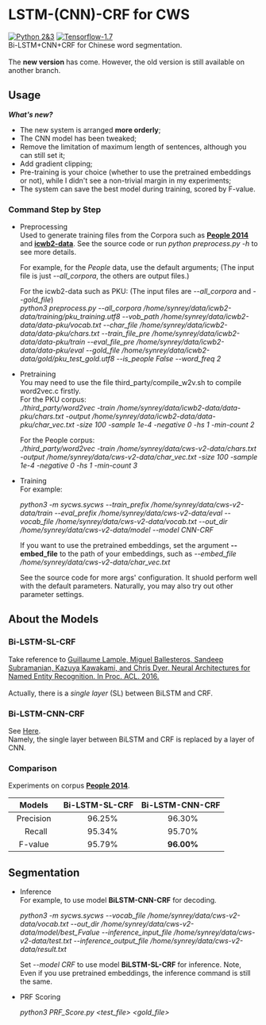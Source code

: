 # LSTM-(CNN)-CRF for CWS
[![Python 2&3](https://img.shields.io/badge/python-2&3-brightgreen.svg)](https://www.python.org/) 
[![Tensorflow-1.7](https://img.shields.io/badge/tensorflow-1.7-orange.svg)](https://www.tensorflow.org/)<br>
Bi-LSTM+CNN+CRF for Chinese word segmentation. <br><br>
The **new version** has come. However, the old version is still available on another branch.

## Usage
***What's new?***
* The new system is arranged **more orderly**;
* The CNN model has been tweaked;
* Remove the limitation of maximum length of sentences, although you can still set it;
* Add gradient clipping;
* Pre-training is your choice (whether to use the pretrained embeddings or not), while I didn't see a non-trivial margin in my experiments;
* The system can save the best model during training, scored by F-value.
### Command Step by Step
* Preprocessing <br>
    Used to generate training files from the Corpora such as [**People 2014**](http://www.all-terms.com/bbs/thread-7977-1-1.html) and [**icwb2-data**](http://sighan.cs.uchicago.edu/bakeoff2005/). See the source code or run *python preprocess.py -h* to see more details.<br>

    For example, for the *People* data, use the default arguments; (The input file is just *--all_corpora*, the others are output files.)<br>

    For the icwb2-data such as PKU: (The input files are *--all_corpora* and *--gold_file*)<br>
    *python3 preprocess.py --all_corpora /home/synrey/data/icwb2-data/training/pku_training.utf8 --vob_path /home/synrey/data/icwb2-data/data-pku/vocab.txt --char_file /home/synrey/data/icwb2-data/data-pku/chars.txt --train_file_pre /home/synrey/data/icwb2-data/data-pku/train --eval_file_pre /home/synrey/data/icwb2-data/data-pku/eval --gold_file /home/synrey/data/icwb2-data/gold/pku_test_gold.utf8 --is_people False --word_freq 2*
    
* Pretraining <br>
    You may need to use the file third_party/compile_w2v.sh to compile word2vec.c firstly.<br>
    For the PKU corpus:<br>
    *./third_party/word2vec -train /home/synrey/data/icwb2-data/data-pku/chars.txt -output /home/synrey/data/icwb2-data/data-pku/char_vec.txt -size 100 -sample 1e-4 -negative 0 -hs 1 -min-count 2*
    
    For the People corpus:<br>
    *./third_party/word2vec -train /home/synrey/data/cws-v2-data/chars.txt -output /home/synrey/data/cws-v2-data/char_vec.txt -size 100 -sample 1e-4 -negative 0 -hs 1 -min-count 3*

* Training <br>
    For example:<br>
    
    *python3 -m sycws.sycws --train_prefix /home/synrey/data/cws-v2-data/train --eval_prefix /home/synrey/data/cws-v2-data/eval --vocab_file /home/synrey/data/cws-v2-data/vocab.txt --out_dir /home/synrey/data/cws-v2-data/model --model CNN-CRF*
    
    If you want to use the pretrained embeddings, set the argument **--embed_file** to the path of your embeddings, such as *--embed_file /home/synrey/data/cws-v2-data/char_vec.txt*<br>
    
    See the source code for more args' configuration. It shuold perform well with the default parameters. Naturally, you may also try out other parameter settings.
    
## About the Models
### Bi-LSTM-SL-CRF 
Take reference to [Guillaume Lample, Miguel Ballesteros, Sandeep Subramanian, Kazuya Kawakami, and Chris Dyer. Neural Architectures for Named Entity Recognition. In Proc. ACL. 2016.](http://www.aclweb.org/anthology/N16-1030)<br><br>
Actually, there is a *single layer* (SL) between BiLSTM and CRF.

### Bi-LSTM-CNN-CRF
See [Here](http://htmlpreview.github.io/?https://github.com/MeteorYee/LSTM-CNN-CWS/blob/master/Extra/Bi-LSTM_CNN.html).<br>
Namely, the single layer between BiLSTM and CRF is replaced by a layer of CNN.
    
### Comparison
Experiments on corpus [**People 2014**](http://www.all-terms.com/bbs/thread-7977-1-1.html).

|     Models    |  Bi-LSTM-SL-CRF  |  Bi-LSTM-CNN-CRF  |
| :-----------: | :--------------: | :---------------: |
|   Precision   |     96.25%       |      96.30%       |
|     Recall    |     95.34%       |      95.70%       |
|     F-value   |     95.79%       |    **96.00%**     |

## Segmentation
* Inference <br>
For example, to use model **BiLSTM-CNN-CRF** for decoding.<br>

    *python3 -m sycws.sycws --vocab_file /home/synrey/data/cws-v2-data/vocab.txt --out_dir /home/synrey/data/cws-v2-data/model/best_Fvalue --inference_input_file /home/synrey/data/cws-v2-data/test.txt --inference_output_file /home/synrey/data/cws-v2-data/result.txt*
    
    Set *--model CRF* to use model **BiLSTM-SL-CRF** for inference.
    Note, Even if you use pretrained embeddings, the inference command is still the same.
    
* PRF Scoring <br>
    
    *python3 PRF_Score.py <test_file> <gold_file>*
